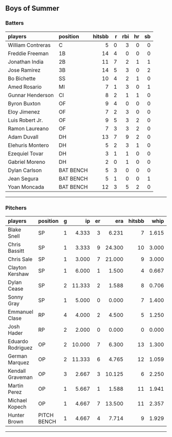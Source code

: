 ## Boys of Summer

### Batters

 
|players           |position  | hitsbb|  r| rbi| hr| sb| 
|:-----------------|:---------|------:|--:|---:|--:|--:| 
|William Contreras |C         |      5|  0|   3|  0|  0| 
|Freddie Freeman   |1B        |     14|  4|   0|  0|  0| 
|Jonathan India    |2B        |     11|  7|   2|  1|  1| 
|Jose Ramirez      |3B        |     14|  5|   3|  0|  2| 
|Bo Bichette       |SS        |     10|  4|   2|  1|  0| 
|Amed Rosario      |MI        |      7|  1|   3|  0|  1| 
|Gunnar Henderson  |CI        |      8|  2|   1|  1|  0| 
|Byron Buxton      |OF        |      9|  4|   0|  0|  0| 
|Eloy Jimenez      |OF        |      7|  2|   3|  0|  0| 
|Luis Robert Jr.   |OF        |      9|  5|   3|  2|  0| 
|Ramon Laureano    |OF        |      7|  3|   3|  2|  0| 
|Adam Duvall       |DH        |     13|  7|   9|  2|  0| 
|Elehuris Montero  |DH        |      5|  2|   3|  1|  0| 
|Ezequiel Tovar    |DH        |      3|  1|   1|  0|  0| 
|Gabriel Moreno    |DH        |      2|  0|   1|  0|  0| 
|Dylan Carlson     |BAT BENCH |      5|  3|   0|  0|  0| 
|Jean Segura       |BAT BENCH |      5|  1|   0|  0|  1| 
|Yoan Moncada      |BAT BENCH |     12|  3|   5|  2|  0| 


* * *

### Pitchers

 
|players           |position    |  g|     ip| er|    era| hitsbb|  whip| so|  w| sv| 
|:-----------------|:-----------|--:|------:|--:|------:|------:|-----:|--:|--:|--:| 
|Blake Snell       |SP          |  1|  4.333|  3|  6.231|      7| 1.615|  9|  0|  0| 
|Chris Bassitt     |SP          |  1|  3.333|  9| 24.300|     10| 3.000|  0|  0|  0| 
|Chris Sale        |SP          |  1|  3.000|  7| 21.000|      9| 3.000|  6|  0|  0| 
|Clayton Kershaw   |SP          |  1|  6.000|  1|  1.500|      4| 0.667|  9|  1|  0| 
|Dylan Cease       |SP          |  2| 11.333|  2|  1.588|      8| 0.706| 18|  1|  0| 
|Sonny Gray        |SP          |  1|  5.000|  0|  0.000|      7| 1.400|  1|  1|  0| 
|Emmanuel Clase    |RP          |  4|  4.000|  2|  4.500|      5| 1.250|  4|  1|  2| 
|Josh Hader        |RP          |  2|  2.000|  0|  0.000|      0| 0.000|  3|  0|  1| 
|Eduardo Rodriguez |OP          |  2| 10.000|  7|  6.300|     13| 1.300|  6|  0|  0| 
|German Marquez    |OP          |  2| 11.333|  6|  4.765|     12| 1.059|  9|  1|  0| 
|Kendall Graveman  |OP          |  3|  2.667|  3| 10.125|      6| 2.250|  2|  1|  0| 
|Martin Perez      |OP          |  1|  5.667|  1|  1.588|     11| 1.941|  7|  1|  0| 
|Michael Kopech    |OP          |  1|  4.667|  7| 13.500|     11| 2.357|  5|  0|  0| 
|Hunter Brown      |PITCH BENCH |  1|  4.667|  4|  7.714|      9| 1.929|  5|  0|  0| 


* * *


